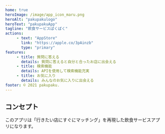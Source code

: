 ```yaml
---
home: true
heroImage: /image/app_icon_maru.png
heroAlt: "pakupakulogo"
heroText: "pakupakuApp"
tagline: "飲食サービスぱくぱく"
actions:
     - text: "AppStore"
       link: "https://apple.co/3pAinzb"
       type: "primary"
features:
     - title: 質問に答える
       details: 質問に答えると自分と合ったお店に出会える
     - title: 検索機能
       details: APIを使用して検索機能充実
     - title: お気に入り
       details: みんなのお気に入りに出会える
footer: © 2021 pakupaku.
---
```


## コンセプト
このアプリは「行きたい店にすぐにマッチング」を再現した飲食サービスアプリになります。

